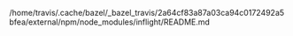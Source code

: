 /home/travis/.cache/bazel/_bazel_travis/2a64cf83a87a03ca94c0172492a5bfea/external/npm/node_modules/inflight/README.md